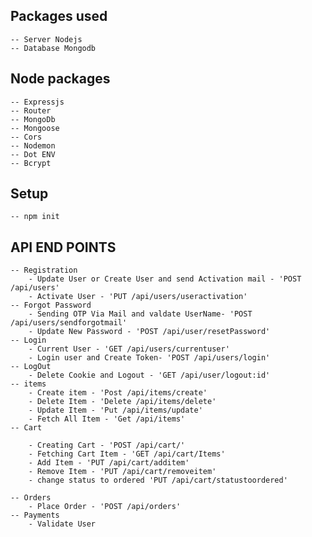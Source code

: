 ## Packages used

    -- Server Nodejs
    -- Database Mongodb

## Node packages

    -- Expressjs
    -- Router
    -- MongoDb
    -- Mongoose
    -- Cors
    -- Nodemon
    -- Dot ENV
    -- Bcrypt

## Setup
    -- npm init

## API END POINTS

    -- Registration
        - Update User or Create User and send Activation mail - 'POST /api/users'
        - Activate User - 'PUT /api/users/useractivation'
    -- Forgot Password
        - Sending OTP Via Mail and valdate UserName- 'POST /api/users/sendforgotmail'
        - Update New Password - 'POST /api/user/resetPassword'
    -- Login
        - Current User - 'GET /api/users/currentuser'
        - Login user and Create Token- 'POST /api/users/login'
    -- LogOut
        - Delete Cookie and Logout - 'GET /api/user/logout:id'
    -- items
        - Create item - 'Post /api/items/create'
        - Delete Item - 'Delete /api/items/delete'
        - Update Item - 'Put /api/items/update'
        - Fetch All Item - 'Get /api/items'
    -- Cart

        - Creating Cart - 'POST /api/cart/'
        - Fetching Cart Item - 'GET /api/cart/Items'
        - Add Item - 'PUT /api/cart/additem'
        - Remove Item - 'PUT /api/cart/removeitem'
        - change status to ordered 'PUT /api/cart/statustoordered'

    -- Orders
        - Place Order - 'POST /api/orders'
    -- Payments
        - Validate User
    
